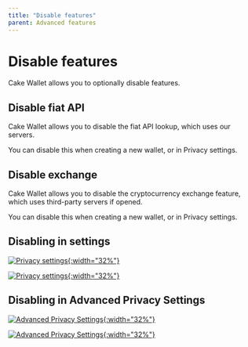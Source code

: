```yaml
---
title: "Disable features"
parent: Advanced features
---
```


# Disable features

Cake Wallet allows you to optionally disable features.

## Disable fiat API

Cake Wallet allows you to disable the fiat API lookup, which uses our servers.

You can disable this when creating a new wallet, or in Privacy settings.

## Disable exchange

Cake Wallet allows you to disable the cryptocurrency exchange feature, which uses third-party servers if opened.

You can disable this when creating a new wallet, or in Privacy settings.

## Disabling in settings

[![Privacy settings](/images/settings-privacy-1.jpg){:width="32%"}](/images/settings-privacy-1.jpg)

[![Privacy settings](/images/settings-privacy-2.jpg){:width="32%"}](/images/settings-privacy-2.jpg)

## Disabling in Advanced Privacy Settings

[![Advanced Privacy Settings](/images/new-wallet-4-aps-1.jpg){:width="32%"}](/images/new-wallet-4-aps-1.jpg)

[![Advanced Privacy Settings](/images/new-wallet-4-aps-2.jpg){:width="32%"}](/images/new-wallet-4-aps-2.jpg)

